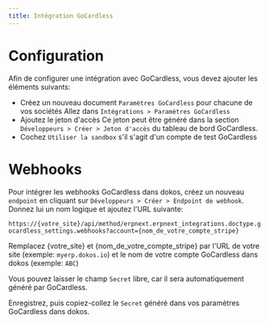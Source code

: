 ```yaml
---
title: Intégration GoCardless
---
```


# Configuration

Afin de configurer une intégration avec GoCardless, vous devez ajouter les éléments suivants:

- Créez un nouveau document `Paramètres GoCardless` pour chacune de vos sociétés
  Allez dans `Intégrations > Paramètres GoCardless`
- Ajoutez le jeton d'accès
  Ce jeton peut être généré dans la section `Développeurs > Créer > Jeton d'accès` du tableau de bord GoCardless.
- Cochez `Utiliser la sandbox` s'il s'agit d'un compte de test GoCardless

# Webhooks

Pour intégrer les webhooks GoCardless dans dokos, créez un nouveau `endpoint` en cliquant sur `Développeurs > Créer > Endpoint de webhook`.
Donnez lui un nom logique et ajoutez l'URL suivante:

`https://{votre_site}/api/method/erpnext.erpnext_integrations.doctype.gocardless_settings.webhooks?account={nom_de_votre_compte_stripe}`

Remplacez {votre_site} et {nom_de_votre_compte_stripe} par l'URL de votre site (exemple: `myerp.dokos.io`) et le nom de votre compte GoCardless dans dokos (exemple: `ABC`)

Vous pouvez laisser le champ `Secret` libre, car il sera automatiquement généré par GoCardless.

Enregistrez, puis copiez-collez le `Secret` généré dans vos paramètres GoCardless dans dokos.
